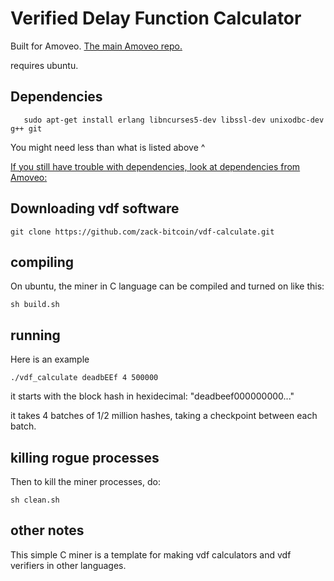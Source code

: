 Verified Delay Function Calculator
=============

Built for Amoveo.
[The main Amoveo repo.](https://github.com/zack-bitcoin/amoveo)

requires ubuntu.

## Dependencies
```
   sudo apt-get install erlang libncurses5-dev libssl-dev unixodbc-dev g++ git
```
You might need less than what is listed above ^

[If you still have trouble with dependencies, look at dependencies from Amoveo: ](https://github.com/zack-bitcoin/amoveo/blob/master/docs/getting-started/dependencies.md)

## Downloading vdf software
```
git clone https://github.com/zack-bitcoin/vdf-calculate.git
```

## compiling

On ubuntu, the miner in C language can be compiled and turned on like this: 
```
sh build.sh 
```

## running

Here is an example

```./vdf_calculate deadbEEf 4 500000```

it starts with the block hash in hexidecimal: "deadbeef000000000..."

it takes 4 batches of 1/2 million hashes, taking a checkpoint between each batch.



## killing rogue processes

Then to kill the miner processes, do:
```
sh clean.sh
```

## other notes

This simple C miner is a template for making vdf calculators and vdf verifiers in other languages.

